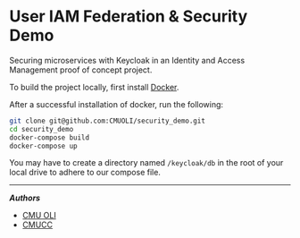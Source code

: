 # User IAM Federation & Security Demo

Securing microservices with Keycloak in an Identity and Access Management proof of concept project.

To build the project locally, first install [Docker](https://docs.docker.com/engine/installation/).

After a successful installation of docker, run the following:

```sh
git clone git@github.com:CMUOLI/security_demo.git
cd security_demo
docker-compose build
docker-compose up
```

You may have to create a directory named `/keycloak/db` in the root of your local drive to adhere to our compose file.

---

***Authors***
- [CMU OLI](https://github.com/CMUOLI/security_demo)
- [CMUCC](https://github.com/cloudcomputingcourse)

